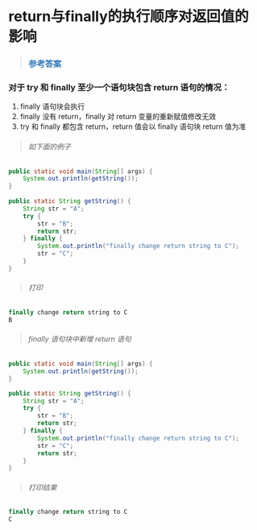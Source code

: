 # return与finally的执行顺序对返回值的影响

> ### <font color=#337AB7 > 参考答案</font> 

### 对于 try 和 finally 至少一个语句块包含 return 语句的情况：

1. finally 语句块会执行
2. finally 没有 return，finally 对 return 变量的重新赋值修改无效
3. try 和 finally 都包含 return，return 值会以 finally 语句块 return 值为准
>###### 如下面的例子
```java
public static void main(String[] args) {
    System.out.println(getString());
}
	
public static String getString() {
    String str = "A";
    try {
        str = "B";
        return str;
    } finally {
        System.out.println("finally change return string to C");
        str = "C";
    }
}
```
>###### 打印
```java
finally change return string to C
B
 ```

>###### finally 语句块中新增 return 语句
```java
public static void main(String[] args) {
    System.out.println(getString());
}

public static String getString() {
    String str = "A";
    try {
        str = "B";
        return str;
    } finally {
        System.out.println("finally change return string to C");
        str = "C";
        return str;
    }
}
```
>###### 打印结果
```java
finally change return string to C
C
```
